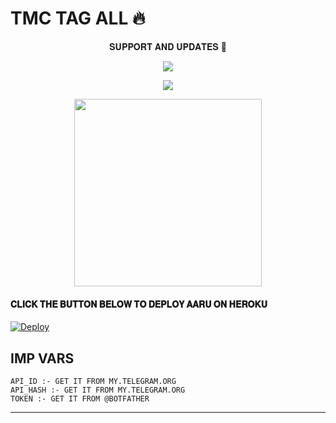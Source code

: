 # TMC TAG ALL 🔥 


<p align="center">
    𝐒𝐔𝐏𝐏𝐎𝐑𝐓 𝐀𝐍𝐃 𝐔𝐏𝐃𝐀𝐓𝐄𝐒 🎑

<p align="center"><a href="https://t.me/FULL_MASTI_CLUBS"><img align="center" src="https://img.shields.io/badge/Join-Official%20Group-blue.svg?style=for-the-badge&logo=Telegram">
</p>
<p align="center"><a href="https://t.me/HEARTBROKENPERSON1"><img align="center" src="https://img.shields.io/badge/Join-Official%20Channel-blue.svg?style=for-the-badge&logo=Telegram">
</p>
<p align="center"><a href="https://t.me/FULL_MASTI_CLUBS"><img src="LOGO" width="300"></a></p>


<p align="center">
  <h4> 𝐂𝐋𝐈𝐂𝐊 𝐓𝐇𝐄 𝐁𝐔𝐓𝐓𝐎𝐍 𝐁𝐄𝐋𝐎𝐖 𝐓𝐎 𝐃𝐄𝐏𝐋𝐎𝐘 𝐀𝐀𝐑𝐔 𝐎𝐍 𝐇𝐄𝐑𝐎𝐊𝐔</h4>

[![Deploy](https://www.herokucdn.com/deploy/button.svg)](https://heroku.com/deploy?template=https://github.com/bhumiharsaurabh/tmcusertager/)</br>




## IMP VARS

```
API_ID :- GET IT FROM MY.TELEGRAM.ORG 
API_HASH :- GET IT FROM MY.TELEGRAM.ORG
TOKEN :- GET IT FROM @BOTFATHER
```
********
